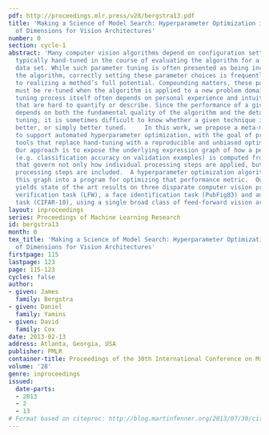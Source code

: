 ```yaml
---
pdf: http://proceedings.mlr.press/v28/bergstra13.pdf
title: 'Making a Science of Model Search: Hyperparameter Optimization in Hundreds
  of Dimensions for Vision Architectures'
number: 0
section: cycle-1
abstract: 'Many computer vision algorithms depend on configuration settings that are
  typically hand-tuned in the course of evaluating the algorithm for a particular
  data set. While such parameter tuning is often presented as being incidental to
  the algorithm, correctly setting these parameter choices is frequently critical
  to realizing a method’s full potential. Compounding matters, these parameters often
  must be re-tuned when the algorithm is applied to a new problem domain, and the
  tuning process itself often depends on personal experience and intuition in ways
  that are hard to quantify or describe. Since the performance of a given technique
  depends on both the fundamental quality of the algorithm and the details of its
  tuning, it is sometimes difficult to know whether a given technique is genuinely
  better, or simply better tuned.     In this work, we propose a meta-modeling approach
  to support automated hyperparameter optimization, with the goal of providing practical
  tools that replace hand-tuning with a reproducible and unbiased optimization process.
  Our approach is to expose the underlying expression graph of how a performance metric
  (e.g. classification accuracy on validation examples) is computed from hyperparameters
  that govern not only how individual processing steps are applied, but even which
  processing steps are included.  A hyperparameter optimization algorithm transforms
  this graph into a program for optimizing that performance metric.  Our approach
  yields state of the art results on three disparate computer vision problems: a face-matching
  verification task (LFW), a face identification task (PubFig83) and an object recognition
  task (CIFAR-10), using a single broad class of feed-forward vision architectures.  '
layout: inproceedings
series: Proceedings of Machine Learning Research
id: bergstra13
month: 0
tex_title: 'Making a Science of Model Search: Hyperparameter Optimization in Hundreds
  of Dimensions for Vision Architectures'
firstpage: 115
lastpage: 123
page: 115-123
cycles: false
author:
- given: James
  family: Bergstra
- given: Daniel
  family: Yamins
- given: David
  family: Cox
date: 2013-02-13
address: Atlanta, Georgia, USA
publisher: PMLR
container-title: Proceedings of the 30th International Conference on Machine Learning
volume: '28'
genre: inproceedings
issued:
  date-parts:
  - 2013
  - 2
  - 13
# Format based on citeproc: http://blog.martinfenner.org/2013/07/30/citeproc-yaml-for-bibliographies/
---
```

